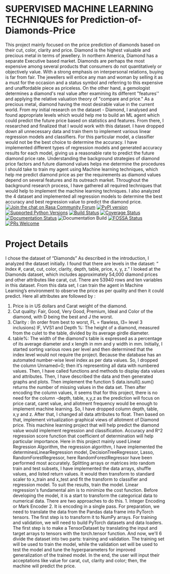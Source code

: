 # SUPERVISED MACHINE LEARNING TECHNIQUES for Prediction-of-Diamonds-Price 
This project mainly focused on the price prediction of diamonds based on their cut, color, clarity and price. Diamond is the highest valuable and precious metal in terms of jewellery. In northern America, Diamond has a separate Executive based market. Diamonds are perhaps the most expensive among several products that consumers do not quantitatively or objectively value. With a strong emphasis on interpersonal relations, buying is far from fair. The jewellers will entice any man and woman by selling it as a must for the occasion and a status symbol and referring to this expensive and unaffordable piece as priceless. On the other hand, a gemologist determines a diamond's real value after examining its different "features'' and applying the relative valuation theory of "compare and price." As a precious metal, diamond having the most desirable value in the current world. From my initial research on the dataset - Diamond, I analysed and found appropriate levels which would help me to build an ML agent which could predict the future price based on statistics and features. From there, I researched and finalized that I would work with this dataset. I have dropped down all unnecessary data and train them to implement various linear regression models and classifiers. For this particular model, a classifier would not be the best choice to determine the accuracy. I have implemented different types of regression models and generated accuracy results for each model, giving us a reasonable rate to predict the future diamond price rate. Understanding the background strategies of diamond price factors and future diamond values helps me determine the procedures I should take to train my agent using Machine learning techniques, which help me predict diamond price as per the requirements as diamond values depend on several features and its outreach market. Throughout the background research process, I have gathered all required techniques that would help to implement the machine learning techniques. I also analyzed the  4 dataset and implemented all regression models to determine the best accuracy and best regression value to predict the diamond price.
[![Join the chat on Rasa Community Forum](https://img.shields.io/badge/forum-join%20discussions-brightgreen.svg)](https://forum.rasa.com/?utm_source=badge&utm_medium=badge&utm_campaign=pr-badge&utm_content=badge)
[![PyPI version](https://badge.fury.io/py/rasa.svg)](https://badge.fury.io/py/rasa)
[![Supported Python Versions](https://img.shields.io/pypi/pyversions/rasa.svg)](https://pypi.python.org/pypi/rasa)
[![Build Status](https://github.com/RasaHQ/rasa/workflows/Continuous%20Integration/badge.svg)](https://github.com/RasaHQ/rasa/actions)
[![Coverage Status](https://coveralls.io/repos/github/RasaHQ/rasa/badge.svg?branch=main)](https://coveralls.io/github/RasaHQ/rasa?branch=main)
[![Documentation Status](https://img.shields.io/badge/docs-stable-brightgreen.svg)](https://rasa.com/docs)
![Documentation Build](https://img.shields.io/netlify/d2e447e4-5a5e-4dc7-be5d-7c04ae7ff706?label=Documentation%20Build)
[![FOSSA Status](https://app.fossa.com/api/projects/custom%2B8141%2Fgit%40github.com%3ARasaHQ%2Frasa.git.svg?type=shield)](https://app.fossa.com/projects/custom%2B8141%2Fgit%40github.com%3ARasaHQ%2Frasa.git?ref=badge_shield)
[![PRs Welcome](https://img.shields.io/badge/PRs-welcome-brightgreen.svg?style=flat-square)](https://github.com/orgs/RasaHQ/projects/23)
# Project Details
I chose the dataset of “Diamonds” As described in the introduction, I analyzed the dataset
initially. I found that there are levels in the dataset: “ Index #, carat, cut, color, clarity, depth, table,
price, x, y, z.” I looked at the Diamonds dataset, which includes approximately 54,000 diamond
prices and other attributes like carat, cut. There are 53940 rows and ten variables in this dataset.
From this data set, I can train the agent in Machine Learning’s environment to observe the price
as per quality and then it could predict.
Here all attributes are followed by :
1. Price is in US dollars and Carat weight of the diamond.
2. Cut quality: Fair, Good, Very Good, Premium, Ideal and Color of the diamond, with D
being the best and J the worst.
3. Clarity : (In order from best to worst, FL = flawless, I3= level 3 inclusions) IF, VVS1 and
Depth %: The height of a diamond, measured from the culet to the table, divided by its
average girdle diameter.
4. table%: The width of the diamond's table is expressed as a percentage of its average
diameter and x length in mm and y width in mm.
Initially, I started sorting various rows per level and then determined that the index level
would not require the project. Because the database has an automated number-wise level index as
per data values. So, I dropped the column Unnamed=0; then it’s representing all data with
numbered values. Then, I have called functions and methods to display data values and attributes.
Then, I have described the data and then generated graphs and plots. Then implement the function 
5
data.isnull().sum() returns the number of missing values in the data set. Then after encoding the
column values, it seems that for this project, there is no need for the column -depth, table, x,y,z as
the prediction will focus on price carat, caret value, and allotment frequency would be enough to
implement machine learning. So, I have dropped column depth, table, x,y and z. After that, I
changed all data attributes to float. Then based on that, implement virtualization graphical views
of allotment of Diamond price.
This machine learning project that will help predict the diamond value would implement
regression and classification. Accuracy and R^2 regression score function that coefficient of
determination will help particular importance. Here in this project mainly used Linear Regression
Algorithm, the regression algorithm, I have implemented the determinesLinearRegression model,
DecisionTreeRegressor, Lasso, RandomForestRegressor, here RandomForestRegressor have been
performed most accurately.
Splitting arrays or matrices into random train and test subsets, I have implemented the data
arrays, shuffle values, and listed return values. It would then transform to standard scaler to x_train
and x_test and fit the transform to classifier and regression model.
To suit the results, train the model. Linear regression's fundamental aim is to minimize the
cost function. Before developing the model, it is a start to transform the categorical data to
numerical data. There are two approaches to do this. 1. Integer Encoding or Mark Encoder 2. It is
encoding in a single pass. For preparation, we need to translate the data from the Pandas data frame
into PyTorch tensors. The first step is to transform it to NumPy arrays. For training and validation,
we will need to build PyTorch datasets and data loaders. The first step is to make a TensorDataset
by translating the input and target arrays to tensors with the torch.tensor function. And now, we'll 
6
divide the dataset into two parts: training and validation. The training set will be used to train the
model, while the validation set will be used to test the model and tune the hyperparameters for
improved generalization of the trained model. In the end, the user will input their acceptations like
value for carat, cut, clarity and color; then, the machine will predict the price. 
